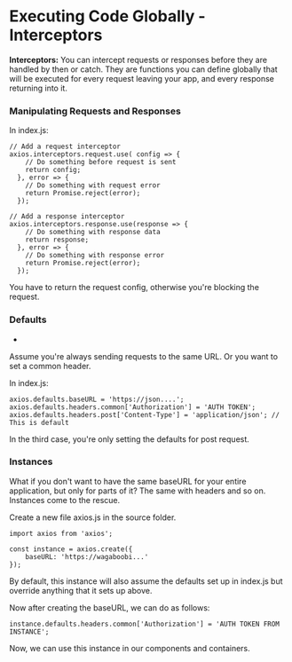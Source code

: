 

# Executing Code Globally - Interceptors



**Interceptors:** 
You can intercept requests or responses before they are handled by then or catch. They are functions you can define globally 
that will be executed for every request leaving your app, and every response returning into it.


### Manipulating Requests and Responses

In index.js:

```
// Add a request interceptor
axios.interceptors.request.use( config => {
    // Do something before request is sent
    return config;
  }, error => {
    // Do something with request error
    return Promise.reject(error);
  });

// Add a response interceptor
axios.interceptors.response.use(response => {
    // Do something with response data
    return response;
  }, error => {
    // Do something with response error
    return Promise.reject(error);
  });
```

You have to return the request config, otherwise you're blocking the request.

### Defaults
-
Assume you're always sending requests to the same URL. Or you want to set a common header.

In index.js:

```
axios.defaults.baseURL = 'https://json....';
axios.defaults.headers.common['Authorization'] = 'AUTH TOKEN';
axios.defaults.headers.post['Content-Type'] = 'application/json'; // This is default
```

In the third case, you're only setting the defaults for post request.

### Instances

What if you don't want to have the same baseURL for your entire application, but only for parts of it? The same with headers and so on. Instances come to the rescue.

Create a new file axios.js in the source folder.

```
import axios from 'axios';

const instance = axios.create({
    baseURL: 'https://wagaboobi...'
});
```

By default, this instance will also assume the defaults set up in index.js but override anything that it sets up above. 

Now after creating the baseURL, we can do as follows:

```
instance.defaults.headers.common['Authorization'] = 'AUTH TOKEN FROM INSTANCE';
```

Now, we can use this instance in our components and containers.
